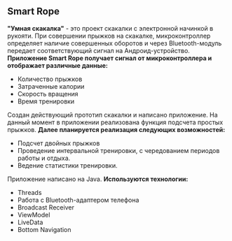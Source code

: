 ## Smart Rope
**"Умная скакалка"** - это проект скакалки с электронной начинкой в рукояти.
При совершении прыжков на скакалке, микроконтроллер определяет наличие совершенных оборотов и через Bluetooth-модуль передает соответствующий сигнал на Андроид-устройство.
**Приложение Smart Rope получает сигнал от микроконтроллера и отображает различные данные:**
- Количество прыжков
- Затраченные калории
- Скорость вращения
- Время тренировки

Создан действующий прототип скакалки и написано приложение.
На данный момент в приложении реализована функция подсчета простых прыжков.
**Далее планируется реализация следующих возможностей:**
- Подсчет двойных прыжков
- Проведение интервальной тренировки, с чередованием периодов работы и отдыха.
- Ведение статистики тренировки.

Приложение написано на Java.
**Используются технологии:**
- Threads
- Работа с Bluetooth-адаптером телефона
- Broadcast Receiver
- ViewModel
- LiveData
- Bottom Navigation
